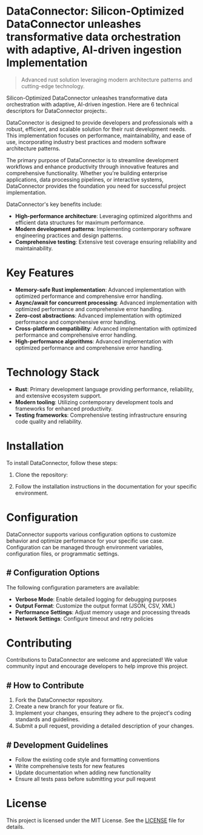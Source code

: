 <!-- fallback_DataConnector_20251020112403_95945 -->

# DataConnector: Silicon-Optimized DataConnector unleashes transformative data orchestration with adaptive, AI-driven ingestion Implementation
> Advanced rust solution leveraging modern architecture patterns and cutting-edge technology.

Silicon-Optimized DataConnector unleashes transformative data orchestration with adaptive, AI-driven ingestion. Here are 6 technical descriptors for DataConnector projects:.

DataConnector is designed to provide developers and professionals with a robust, efficient, and scalable solution for their rust development needs. This implementation focuses on performance, maintainability, and ease of use, incorporating industry best practices and modern software architecture patterns.

The primary purpose of DataConnector is to streamline development workflows and enhance productivity through innovative features and comprehensive functionality. Whether you're building enterprise applications, data processing pipelines, or interactive systems, DataConnector provides the foundation you need for successful project implementation.

DataConnector's key benefits include:

* **High-performance architecture**: Leveraging optimized algorithms and efficient data structures for maximum performance.
* **Modern development patterns**: Implementing contemporary software engineering practices and design patterns.
* **Comprehensive testing**: Extensive test coverage ensuring reliability and maintainability.

# Key Features

* **Memory-safe Rust implementation**: Advanced implementation with optimized performance and comprehensive error handling.
* **Async/await for concurrent processing**: Advanced implementation with optimized performance and comprehensive error handling.
* **Zero-cost abstractions**: Advanced implementation with optimized performance and comprehensive error handling.
* **Cross-platform compatibility**: Advanced implementation with optimized performance and comprehensive error handling.
* **High-performance algorithms**: Advanced implementation with optimized performance and comprehensive error handling.

# Technology Stack

* **Rust**: Primary development language providing performance, reliability, and extensive ecosystem support.
* **Modern tooling**: Utilizing contemporary development tools and frameworks for enhanced productivity.
* **Testing frameworks**: Comprehensive testing infrastructure ensuring code quality and reliability.

# Installation

To install DataConnector, follow these steps:

1. Clone the repository:


2. Follow the installation instructions in the documentation for your specific environment.

# Configuration

DataConnector supports various configuration options to customize behavior and optimize performance for your specific use case. Configuration can be managed through environment variables, configuration files, or programmatic settings.

## # Configuration Options

The following configuration parameters are available:

* **Verbose Mode**: Enable detailed logging for debugging purposes
* **Output Format**: Customize the output format (JSON, CSV, XML)
* **Performance Settings**: Adjust memory usage and processing threads
* **Network Settings**: Configure timeout and retry policies

# Contributing

Contributions to DataConnector are welcome and appreciated! We value community input and encourage developers to help improve this project.

## # How to Contribute

1. Fork the DataConnector repository.
2. Create a new branch for your feature or fix.
3. Implement your changes, ensuring they adhere to the project's coding standards and guidelines.
4. Submit a pull request, providing a detailed description of your changes.

## # Development Guidelines

* Follow the existing code style and formatting conventions
* Write comprehensive tests for new features
* Update documentation when adding new functionality
* Ensure all tests pass before submitting your pull request

# License

This project is licensed under the MIT License. See the [LICENSE](https://github.com/paaak/DataConnector/blob/main/LICENSE) file for details.

